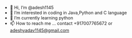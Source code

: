 - 👋 Hi, I’m @adesh1145
- 👀 I’m interested in coding in Java,Python and C language
- 🌱 I’m currently learning python
- 📫 How to reach me ... contact +917007765672 or adeshyadav1145@gmail.com

<!---
adesh1145/adesh1145 is a ✨ special ✨ repository because its `README.md` (this file) appears on your GitHub profile.
You can click the Preview link to take a look at your changes.
--->
